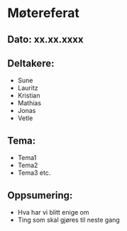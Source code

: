# Møtereferat
## Dato: xx.xx.xxxx

## Deltakere:
* Sune
* Lauritz
* Kristian
* Mathias
* Jonas
* Vetle

## Tema:
* Tema1
* Tema2
* Tema3 etc.

## Oppsumering: 
* Hva har vi blitt enige om
* Ting som skal gjøres til neste gang